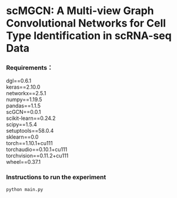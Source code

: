 # scMGCN: A Multi-view Graph Convolutional Networks for Cell Type Identification in scRNA-seq Data
### Requirements：
dgl==0.6.1  
keras==2.10.0  
networkx==2.5.1  
numpy==1.19.5  
pandas==1.1.5  
scGCN==0.0.1  
scikit-learn==0.24.2  
scipy==1.5.4  
setuptools==58.0.4  
sklearn==0.0  
torch==1.10.1+cu111  
torchaudio==0.10.1+cu111  
torchvision==0.11.2+cu111  
wheel==0.37.1  
### Instructions to run the experiment
```
python main.py
```
